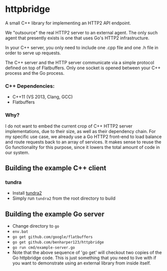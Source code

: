 # httpbridge
A small C++ library for implementing an HTTP2 API endpoint.

We "outsource" the real HTTP2 server to an external agent. The only such agent that presently exists is one that uses Go's HTTP2 infrastructure.

In your C++ server, you only need to include one .cpp file and one .h file in order to serve up requests.

The C++ server and the HTTP server communicate via a simple protocol defined on top of Flatbuffers. Only one socket is opened between
your C++ process and the Go process.

### C++ Dependencies:

* C++11 (VS 2013, Clang, GCC)
* Flatbuffers

### Why?
I do not want to embed the current crop of C++ HTTP2 server implementations, due to their size, as well as their dependency chain.
For my specific use case, we already use a Go HTTP2 front-end to load balance and route requests back to an array of services. It makes sense to
reuse the Go functionality for this purpose, since it lowers the total amount of code in our system.

## Building the example C++ client
### tundra
* Install [tundra2](https://github.com/deplinenoise/tundra)
* Simply run `tundra2` from the root directory to build

## Building the example Go server
* Change directory to `go`
* `env.bat`
* `go get github.com/google/flatbuffers`
* `go get github.com/benharper123/httpbridge`
* `go run cmd/example-server.go`
* Note that the above sequence of 'go get' will checkout two copies of the Go httpbridge code. This is just something
that you need to live with if you want to demonstrate using an external library from inside itself.
